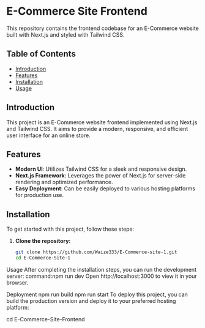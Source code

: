 # E-Commerce Site Frontend

This repository contains the frontend codebase for an E-Commerce website built with Next.js and styled with Tailwind CSS.

## Table of Contents

- [Introduction](#introduction)
- [Features](#features)
- [Installation](#installation)
- [Usage](#usage)


## Introduction

This project is an E-Commerce website frontend implemented using Next.js and Tailwind CSS. It aims to provide a modern, responsive, and efficient user interface for an online store.

## Features

- **Modern UI**: Utilizes Tailwind CSS for a sleek and responsive design.
- **Next.js Framework**: Leverages the power of Next.js for server-side rendering and optimized performance.
- **Easy Deployment**: Can be easily deployed to various hosting platforms for production use.

## Installation

To get started with this project, follow these steps:

1. **Clone the repository:**

   ```bash
   git clone https://github.com/Waize333/E-Commerce-site-1.git
   cd E-Commerce-Site-1

Usage
After completing the installation steps, you can run the development server:
command:npm run dev
Open http://localhost:3000 to view it in your browser.

Deployment
npm run build
npm run start
To deploy this project, you can build the production version and deploy it to your preferred hosting platform:


   cd E-Commerce-Site-Frontend
